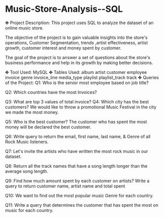 # Music-Store-Analysis--SQL

✤ Project Description:
This project uses SQL to analyze the dataset of an online music store.

The objective of the project is to gain valuable insights into the store's operations, Customer Segmentation, trends ,artist effectiveness, artist growth, customer interest and money spent by customer.

The goal of the project is to answer a set of questions about the store's business performance and help in its growth by making better decisions.

✤ Tool Used:
MySQL
✤ Tables Used:
album
artist
customer
employee
invoice
genre
invoice_line
media_type
playlist
playlist_track
track
✤ Queries of the Project:
Q1: Who is the senior most employee based on job title?

Q2: Which countries have the most Invoices?

Q3: What are top 3 values of total invoice? Q4: Which city has the best customers? We would like to throw a promotional Music Festival in the city we made the most money.

Q5: Who is the best customer? The customer who has spent the most money will be declared the best customer.

Q6: Write query to return the email, first name, last name, & Genre of all Rock Music listeners.

Q7: Let's invite the artists who have written the most rock music in our dataset.

Q8: Return all the track names that have a song length longer than the average song length.

Q9: Find how much amount spent by each customer on artists? Write a query to return customer name, artist name and total spent

Q10: We want to find out the most popular music Genre for each country.

Q11: Write a query that determines the customer that has spent the most on music for each country.
